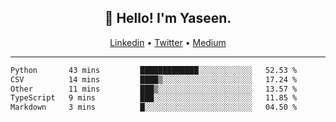 <h2 align="center">👋 Hello! I'm Yaseen.</h2>
<p align="center">
  <a href="https://www.linkedin.com/in/yaseenkc/">Linkedin</a> •
  <a href="https://twitter.com/yaseeenkc">Twitter</a> •
  <a href="https://medium.com/@yaseen-kc">Medium</a>
</p>


<!--- 🔭 I’m currently working at []() as an  -->
<!--- - 💬 Ask me about **Javascript, React and Git** -->
<!--- - 📫 How to reach me: [@kc.yaseen](https://instagram.com/kc.yaseen) on Instagram -->
<!--- - ⚡ Fun fact: Big Fan of the :zap: emoji -->

-------

<!--START_SECTION:waka-->

```txt
Python       43 mins         █████████████░░░░░░░░░░░░   52.53 %
CSV          14 mins         ████▒░░░░░░░░░░░░░░░░░░░░   17.24 %
Other        11 mins         ███▒░░░░░░░░░░░░░░░░░░░░░   13.57 %
TypeScript   9 mins          ███░░░░░░░░░░░░░░░░░░░░░░   11.85 %
Markdown     3 mins          █░░░░░░░░░░░░░░░░░░░░░░░░   04.50 %
```

<!--END_SECTION:waka-->
